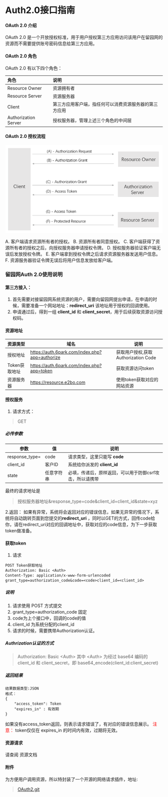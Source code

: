 # Auth2.0接口指南

#### OAuth 2.0 介绍
OAuth 2.0 是一个开放授权标准，用于用户授权第三方应用访问该用户在留园网的资源而不需要提供账号密码信息给第三方应用。

#### OAuth 2.0 角色
OAuth 2.0 有以下四个角色：


| 角色                  | 	说明                                              |
| :------------------- | :-------------------------------------------------- |
| Resource Owner       | 	资源拥有者                                         |
| Resource Server      | 	资源服务器                                         |
| Client               | 	第三方应用客户端，指任何可以消费资源服务器的第三方应用 |
| Authorization Server | 	授权服务器，管理上述三个角色的中间层                 |


#### OAuth 2.0 授权流程
<img src="./auth2.0.jpg" />

A. 客户端请求资源所有者的授权。
B. 资源所有者同意授权。
C. 客户端获得了资源所有者的授权之后，向授权服务器申请授权令牌。
D. 授权服务器验证客户端无误后发放授权令牌。
E. 客户端拿到授权令牌之后请求资源服务器发送用户信息。
F. 资源服务器验证令牌无误后将用户信息发放给客户端。

### 留园网Auth 2.0使用说明

#### 第三方接入：
1. 首先需要对接留园网系统资源的用户，需要向留园网提出申请，在申请的时候，需要准备一个网站地址：**redirect_uri** 该地址用于授权的回调使用。
2. 申请通过后，得到一组 **client_id** 和 **client_secret**，用于后续获取资源访问授权码。

#### 资源地址
| 资源类型      |                   域名                    |                说明                 |
| :------------ | ---------------------------------------- | ----------------------------------- |
| 授权地址      | https://auth.6park.com/index.php?app=authorize | 获取用户授权,获取 Authorization Code |
| Token获取地址 | https://auth.6park.com/index.php?app=token     | 获取资源访问token                    |
| 资源服务器     | https://resource.e2bo.com                | 使用token获取对应的网站资源           |


#### 授权服务
1. 请求方式：
> GET

##### 必传参数
|      参数       |     值     |                        说明                         |
| -------------- | --------- | --------------------------------------------------- |
| response_type= | code      | 请求类型，这里只能写 **code**                         |
| client_id      | 客户ID     | 系统给你派发的 **client_id**                         |
| state          | 任意字符串 | 必填，传递后，原样返回，可以用于防御csrf攻击，所以请携带 |

最终的请求地址是
> 授权服务器地址&response_type=code&client_id=client_id&state=xyz

2.返回：
如果有异常，系统将会返回对应的错误信息，如果无异常的情况下，系统将自动跳转页面到您提交的**redirect_uri**  ，同时以GET的方式，回传code给你，请在redirect_uri对应的回调地址中，获取对应的code信息，为下一步获取token做准备。

#### 获取token
1. 请求
```
POST Token获取地址
Authorization: Basic <Auth>
Content-Type: application/x-www-form-urlencoded
grant_type=authorization_code&code=<code>client_id=<client_id>
```
##### 说明
1.  请求使用 POST 方式提交
2.  grant_type=authorization_code 固定
3.  code为上个接口中，回调的code的值
4.  client_id 为系统分配的client_id
5.  请求的时候，需要携带Authorization认证。

##### Authrization认证的方式
> Authorization: Basic &lt;Auth&gt;
> 其中 &lt;Auth&gt; 为经过 base64 编码的 client_id 和 client_secret，即 base64_encode(client_id:client_secret)

##### 返回结果
```
结果数据类型:JSON
格式：
{
    "access_token": Token
    "expires_in" : 有效期
}

```
如果没有access_token返回，则表示请求错误了，有对应的错误信息展示。
<font color="red">注意：</font>
token仅仅在 expires_in 的时间内有效，过期将无效。

#### 资源请求
请查阅 资源文档

#### 附件
为方便用户调用资源，所以特封装了一个开源的网络请求插件，地址:
> [OAuth2.git](https://github.com/sixpark-source/OAuth2.git)
